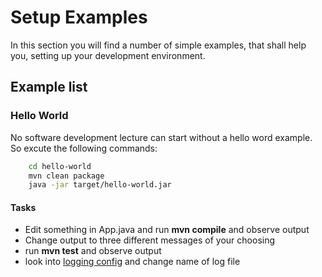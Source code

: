 # Setup Examples

In this section you will find a number of simple examples, that shall help you, setting up your development environment.

## Example list

### Hello World
No software development lecture can start without a hello word example. So excute the following commands:
```bash
    cd hello-world
    mvn clean package
    java -jar target/hello-world.jar
```

#### Tasks
 * Edit something in App.java and run __mvn compile__  and observe output
 * Change output to three different messages of your choosing
 * run __mvn test__ and observe output
 * look into [logging config](hello-world/src/main/resources/log4j2.xml) and change name of log file